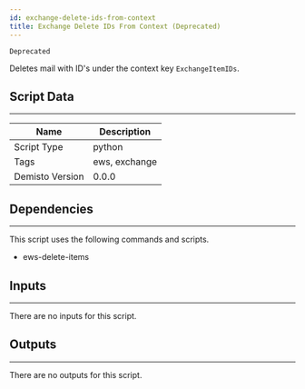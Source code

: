 ```yaml
---
id: exchange-delete-ids-from-context
title: Exchange Delete IDs From Context (Deprecated)
---
```


`Deprecated`

Deletes mail with ID's under the context key `ExchangeItemIDs`.

## Script Data
---

| **Name** | **Description** |
| --- | --- |
| Script Type | python |
| Tags | ews, exchange |
| Demisto Version | 0.0.0 |

## Dependencies
---
This script uses the following commands and scripts.
* ews-delete-items

## Inputs
---
There are no inputs for this script.

## Outputs
---
There are no outputs for this script.
